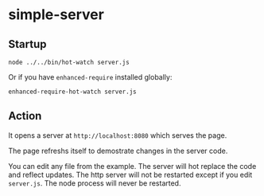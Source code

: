 # simple-server

## Startup

```
node ../../bin/hot-watch server.js
```

Or if you have `enhanced-require` installed globally:

```
enhanced-require-hot-watch server.js
```

## Action

It opens a server at `http://localhost:8080` which serves the page.

The page refreshs itself to demostrate changes in the server code.

You can edit any file from the example. The server will hot replace the code and reflect updates. The http server will not be restarted except if you edit `server.js`. The node process will never be restarted.